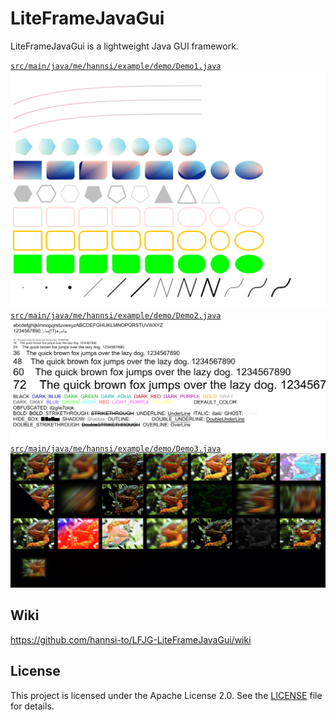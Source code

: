# LiteFrameJavaGui

LiteFrameJavaGui is a lightweight Java GUI framework.

[
`src/main/java/me/hannsi/example/demo/Demo1.java`](https://github.com/hannsi-to/LFJG-LiteFrameJavaGui/blob/main/src/main/java/me/hannsi/example/demo/Demo1.java)
![alt](https://github.com/hannsi-to/LFJG-LiteFrameJavaGui/blob/main/wiki/Demo1.png)<br>
[
`src/main/java/me/hannsi/example/demo/Demo2.java`](https://github.com/hannsi-to/LFJG-LiteFrameJavaGui/blob/main/src/main/java/me/hannsi/example/demo/Demo2.java)
![alt](https://github.com/hannsi-to/LFJG-LiteFrameJavaGui/blob/main/wiki/Demo2.png)<br>
[
`src/main/java/me/hannsi/example/demo/Demo3.java`](https://github.com/hannsi-to/LFJG-LiteFrameJavaGui/blob/main/src/main/java/me/hannsi/example/demo/Demo3.java)
![alt](https://github.com/hannsi-to/LFJG-LiteFrameJavaGui/blob/main/wiki/Demo3.png)<br>

## Wiki
[https://github.com/hannsi-to/LFJG-LiteFrameJavaGui/wiki
](https://github.com/hannsi-to/LFJG-LiteFrameJavaGui/wiki)
## License

This project is licensed under the Apache License 2.0. See the [LICENSE](LICENSE) file for details.
